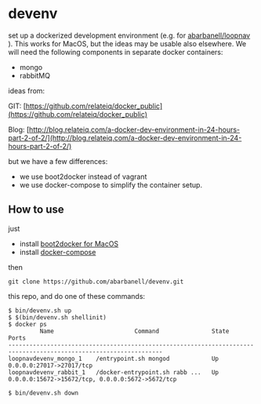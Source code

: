 # devenv

set up a dockerized development environment (e.g. for
[abarbanell/loopnav](https://github.com/abarbanell/loopnav) ).  This
works for MacOS, but the ideas may be usable also elsewhere.  We
will need the following components in separate docker containers:

- mongo
- rabbitMQ

ideas from:

GIT: [https://github.com/relateiq/docker_public](https://github.com/relateiq/docker_public)

Blog: [http://blog.relateiq.com/a-docker-dev-environment-in-24-hours-part-2-of-2/](http://blog.relateiq.com/a-docker-dev-environment-in-24-hours-part-2-of-2/)

but we have a few differences: 
- we use boot2docker instead of vagrant
- we use docker-compose to simplify the container setup.

## How to use

just

- install [boot2docker for MacOS](https://docs.docker.com/installation/mac/) 
- install [docker-compose](https://docs.docker.com/compose/install/)


then


```
git clone https://github.com/abarbanell/devenv.git
```
this repo, and do one of these commands: 

```
$ bin/devenv.sh up
$ $(bin/devenv.sh shellinit)
$ docker ps
         Name                       Command               State                        Ports                       
------------------------------------------------------------------------------------------------------------------
loopnavdevenv_mongo_1    /entrypoint.sh mongod            Up      0.0.0.0:27017->27017/tcp                         
loopnavdevenv_rabbit_1   /docker-entrypoint.sh rabb ...   Up      0.0.0.0:15672->15672/tcp, 0.0.0.0:5672->5672/tcp 

$ bin/devenv.sh down


```


